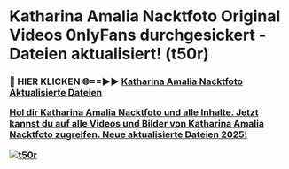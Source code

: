 # Katharina Amalia Nacktfoto Original Videos 0nlyFans durchgesickert - Dateien aktualisiert! (t50r)

<h3>🔴 HIER KLICKEN 🌐==►► <a href="https://tinyurl.com/h6vf6nb8" rel="nofollow">Katharina Amalia Nacktfoto Aktualisierte Dateien

Hol dir Katharina Amalia Nacktfoto und alle Inhalte. Jetzt kannst du auf alle Videos und Bilder von Katharina Amalia Nacktfoto zugreifen. Neue aktualisierte Dateien 2025!

[![t50r](https://i.imgur.com/sD4kR3V.gif)](https://tinyurl.com/h6vf6nb8)
